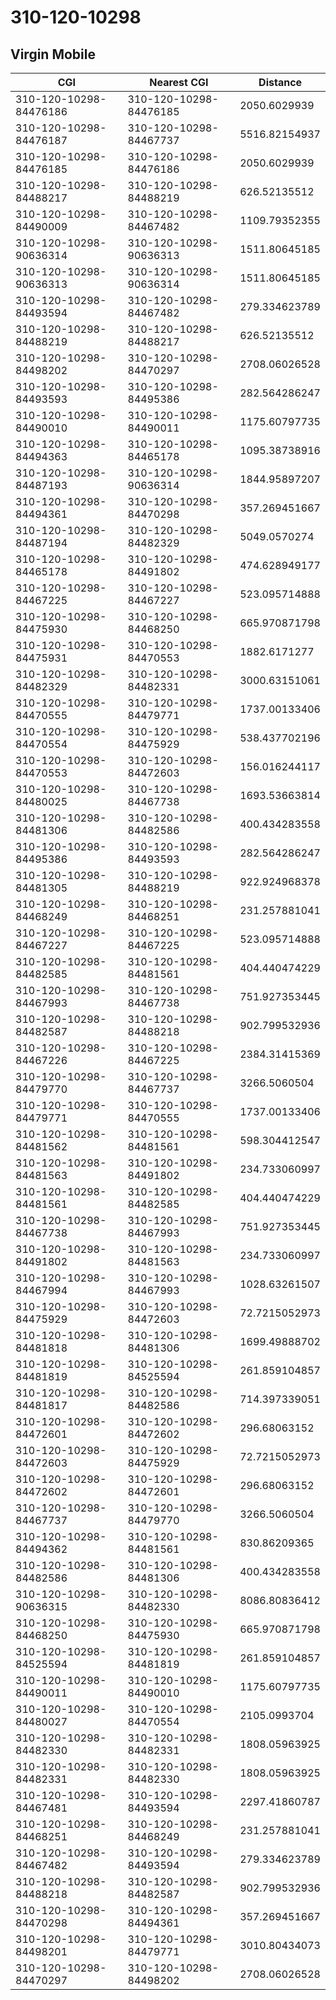 # 310-120-10298
## Virgin Mobile


| CGI | Nearest CGI | Distance |
|-----|-------------|----------|
| 310-120-10298-84476186 | 310-120-10298-84476185 | 2050.6029939 |
| 310-120-10298-84476187 | 310-120-10298-84467737 | 5516.82154937 |
| 310-120-10298-84476185 | 310-120-10298-84476186 | 2050.6029939 |
| 310-120-10298-84488217 | 310-120-10298-84488219 | 626.52135512 |
| 310-120-10298-84490009 | 310-120-10298-84467482 | 1109.79352355 |
| 310-120-10298-90636314 | 310-120-10298-90636313 | 1511.80645185 |
| 310-120-10298-90636313 | 310-120-10298-90636314 | 1511.80645185 |
| 310-120-10298-84493594 | 310-120-10298-84467482 | 279.334623789 |
| 310-120-10298-84488219 | 310-120-10298-84488217 | 626.52135512 |
| 310-120-10298-84498202 | 310-120-10298-84470297 | 2708.06026528 |
| 310-120-10298-84493593 | 310-120-10298-84495386 | 282.564286247 |
| 310-120-10298-84490010 | 310-120-10298-84490011 | 1175.60797735 |
| 310-120-10298-84494363 | 310-120-10298-84465178 | 1095.38738916 |
| 310-120-10298-84487193 | 310-120-10298-90636314 | 1844.95897207 |
| 310-120-10298-84494361 | 310-120-10298-84470298 | 357.269451667 |
| 310-120-10298-84487194 | 310-120-10298-84482329 | 5049.0570274 |
| 310-120-10298-84465178 | 310-120-10298-84491802 | 474.628949177 |
| 310-120-10298-84467225 | 310-120-10298-84467227 | 523.095714888 |
| 310-120-10298-84475930 | 310-120-10298-84468250 | 665.970871798 |
| 310-120-10298-84475931 | 310-120-10298-84470553 | 1882.6171277 |
| 310-120-10298-84482329 | 310-120-10298-84482331 | 3000.63151061 |
| 310-120-10298-84470555 | 310-120-10298-84479771 | 1737.00133406 |
| 310-120-10298-84470554 | 310-120-10298-84475929 | 538.437702196 |
| 310-120-10298-84470553 | 310-120-10298-84472603 | 156.016244117 |
| 310-120-10298-84480025 | 310-120-10298-84467738 | 1693.53663814 |
| 310-120-10298-84481306 | 310-120-10298-84482586 | 400.434283558 |
| 310-120-10298-84495386 | 310-120-10298-84493593 | 282.564286247 |
| 310-120-10298-84481305 | 310-120-10298-84488219 | 922.924968378 |
| 310-120-10298-84468249 | 310-120-10298-84468251 | 231.257881041 |
| 310-120-10298-84467227 | 310-120-10298-84467225 | 523.095714888 |
| 310-120-10298-84482585 | 310-120-10298-84481561 | 404.440474229 |
| 310-120-10298-84467993 | 310-120-10298-84467738 | 751.927353445 |
| 310-120-10298-84482587 | 310-120-10298-84488218 | 902.799532936 |
| 310-120-10298-84467226 | 310-120-10298-84467225 | 2384.31415369 |
| 310-120-10298-84479770 | 310-120-10298-84467737 | 3266.5060504 |
| 310-120-10298-84479771 | 310-120-10298-84470555 | 1737.00133406 |
| 310-120-10298-84481562 | 310-120-10298-84481561 | 598.304412547 |
| 310-120-10298-84481563 | 310-120-10298-84491802 | 234.733060997 |
| 310-120-10298-84481561 | 310-120-10298-84482585 | 404.440474229 |
| 310-120-10298-84467738 | 310-120-10298-84467993 | 751.927353445 |
| 310-120-10298-84491802 | 310-120-10298-84481563 | 234.733060997 |
| 310-120-10298-84467994 | 310-120-10298-84467993 | 1028.63261507 |
| 310-120-10298-84475929 | 310-120-10298-84472603 | 72.7215052973 |
| 310-120-10298-84481818 | 310-120-10298-84481306 | 1699.49888702 |
| 310-120-10298-84481819 | 310-120-10298-84525594 | 261.859104857 |
| 310-120-10298-84481817 | 310-120-10298-84482586 | 714.397339051 |
| 310-120-10298-84472601 | 310-120-10298-84472602 | 296.68063152 |
| 310-120-10298-84472603 | 310-120-10298-84475929 | 72.7215052973 |
| 310-120-10298-84472602 | 310-120-10298-84472601 | 296.68063152 |
| 310-120-10298-84467737 | 310-120-10298-84479770 | 3266.5060504 |
| 310-120-10298-84494362 | 310-120-10298-84481561 | 830.86209365 |
| 310-120-10298-84482586 | 310-120-10298-84481306 | 400.434283558 |
| 310-120-10298-90636315 | 310-120-10298-84482330 | 8086.80836412 |
| 310-120-10298-84468250 | 310-120-10298-84475930 | 665.970871798 |
| 310-120-10298-84525594 | 310-120-10298-84481819 | 261.859104857 |
| 310-120-10298-84490011 | 310-120-10298-84490010 | 1175.60797735 |
| 310-120-10298-84480027 | 310-120-10298-84470554 | 2105.0993704 |
| 310-120-10298-84482330 | 310-120-10298-84482331 | 1808.05963925 |
| 310-120-10298-84482331 | 310-120-10298-84482330 | 1808.05963925 |
| 310-120-10298-84467481 | 310-120-10298-84493594 | 2297.41860787 |
| 310-120-10298-84468251 | 310-120-10298-84468249 | 231.257881041 |
| 310-120-10298-84467482 | 310-120-10298-84493594 | 279.334623789 |
| 310-120-10298-84488218 | 310-120-10298-84482587 | 902.799532936 |
| 310-120-10298-84470298 | 310-120-10298-84494361 | 357.269451667 |
| 310-120-10298-84498201 | 310-120-10298-84479771 | 3010.80434073 |
| 310-120-10298-84470297 | 310-120-10298-84498202 | 2708.06026528 |
